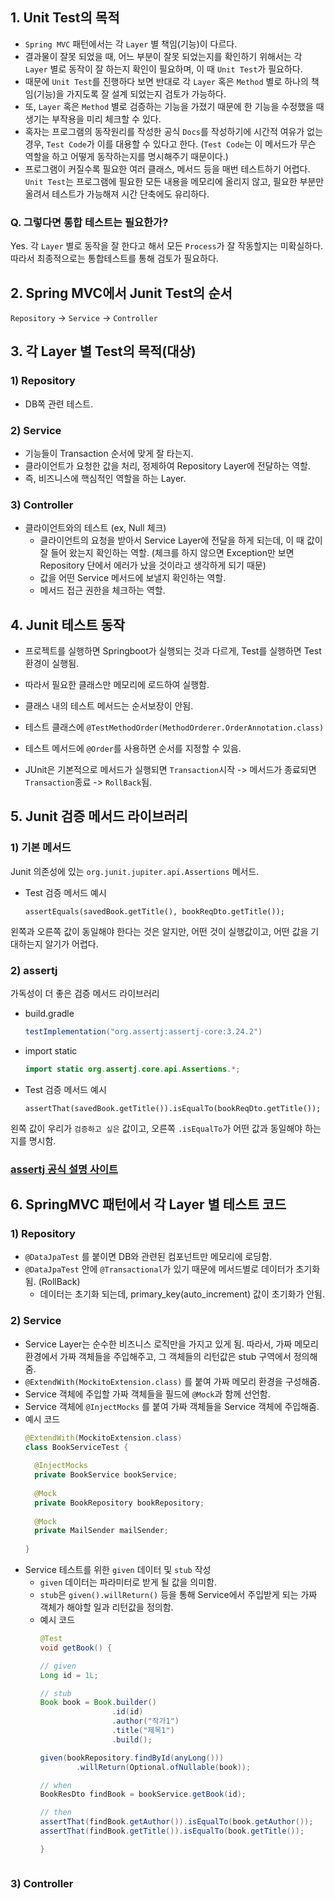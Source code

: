 ## 1. Unit Test의 목적
- `Spring MVC` 패턴에서는 각 `Layer` 별 책임(기능)이 다르다.
- 결과물이 잘못 되었을 때, 어느 부분이 잘못 되었는지를 확인하기 위해서는 각 `Layer` 별로 동작이 잘 하는지 확인이 필요하며, 이 때 `Unit Test`가 필요하다.
- 때문에 `Unit Test`를 진행하다 보면 반대로 각 `Layer` 혹은 `Method` 별로 하나의 책임(기능)을 가지도록 잘 설계 되었는지 검토가 가능하다. 
- 또, `Layer` 혹은 `Method` 별로 검증하는 기능을 가졌기 때문에 한 기능을 수정했을 때 생기는 부작용을 미리 체크할 수 있다.
- 혹자는 프로그램의 동작원리를 작성한 공식 `Docs`를 작성하기에 시간적 여유가 없는 경우, `Test Code`가 이를 대용할 수 있다고 한다. (`Test Code`는 이 메서드가 무슨 역할을 하고 어떻게 동작하는지를 명시해주기 때문이다.)
- 프로그램이 커질수록 필요한 여러 클래스, 메서드 등을 매번 테스트하기 어렵다. `Unit Test`는 프로그램에 필요한 모든 내용을 메모리에 올리지 않고, 필요한 부분만 올려서 테스트가 가능해져 시간 단축에도 유리하다.

### Q. 그렇다면 통합 테스트는 필요한가?
Yes. 각 `Layer` 별로 동작을 잘 한다고 해서 모든 `Process`가 잘 작동할지는 미확실하다. 따라서 최종적으로는 통합테스트를 통해 검토가 필요하다.

## 2. Spring MVC에서 Junit Test의 순서
`Repository` -> `Service` -> `Controller`

## 3. 각 Layer 별 Test의 목적(대상)
### 1) Repository
- DB쪽 관련 테스트.

### 2) Service
- 기능들이 Transaction 순서에 맞게 잘 타는지.
- 클라이언트가 요청한 값을 처리, 정제하여 Repository Layer에 전달하는 역할.
- 즉, 비즈니스에 핵심적인 역할을 하는 Layer.

### 3) Controller
- 클라이언트와의 테스트 (ex, Null 체크)
  - 클라이언트의 요청을 받아서 Service Layer에 전달을 하게 되는데, 이 때 값이 잘 들어 왔는지 확인하는 역할. 
    (체크를 하지 않으면 Exception만 보면 Repository 단에서 에러가 났을 것이라고 생각하게 되기 때문)
  - 값을 어떤 Service 메서드에 보낼지 확인하는 역할.
  - 메서드 접근 권한을 체크하는 역할.

## 4. Junit 테스트 동작
- 프로젝트를 실행하면 Springboot가 실행되는 것과 다르게, Test를 실행하면 Test 환경이 실행됨.
- 따라서 필요한 클래스만 메모리에 로드하여 실행함.
- 클래스 내의 테스트 메서드는 순서보장이 안됨.
- 테스트 클래스에 `@TestMethodOrder(MethodOrderer.OrderAnnotation.class)`
- 테스트 메서드에
  `@Order`를 사용하면 순서를 지정할 수 있음.

- JUnit은 기본적으로 메서드가 실행되면 `Transaction`시작 -> 메서드가 종료되면 `Transaction`종료 -> `RollBack`됨.

## 5. Junit 검증 메서드 라이브러리
### 1) 기본 메서드
Junit 의존성에 있는 `org.junit.jupiter.api.Assertions` 메서드.
- Test 검증 메서드 예시
  ```
  assertEquals(savedBook.getTitle(), bookReqDto.getTitle());
  ```
왼쪽과 오른쪽 값이 동일해야 한다는 것은 알지만, 어떤 것이 실행값이고, 어떤 값을 기대하는지 알기가 어렵다.

### 2) assertj
가독성이 더 좋은 검증 메서드 라이브러리
- build.gradle
  ```groovy
  testImplementation("org.assertj:assertj-core:3.24.2")
  ```
- import static
  ```java
  import static org.assertj.core.api.Assertions.*;
  ```
- Test 검증 메서드 예시
  ```
  assertThat(savedBook.getTitle()).isEqualTo(bookReqDto.getTitle());
  ```
왼쪽 값이 우리가 `검증하고 싶은` 값이고, 오른쪽 `.isEqualTo`가 어떤 값과 동일해야 하는지를 명시함.

### [assertj 공식 설명 사이트](https://assertj.github.io/doc/)

## 6. SpringMVC 패턴에서 각 Layer 별 테스트 코드

### 1) Repository
- `@DataJpaTest` 를 붙이면 DB와 관련된 컴포넌트만 메모리에 로딩함.
- `@DataJpaTest` 안에  `@Transactional`가 있기 때문에 메서드별로 데이터가 초기화됨. (RollBack)
  - 데이터는 초기화 되는데, primary_key(auto_increment) 값이 초기화가 안됨.

### 2) Service
- Service Layer는 순수한 비즈니스 로직만을 가지고 있게 됨. 따라서, 가짜 메모리 환경에서 가짜 객체들을 주입해주고,
  그 객체들의 리턴값은 stub 구역에서 정의해줌.
- `@ExtendWith(MockitoExtension.class)` 를 붙여 가짜 메모리 환경을 구성해줌.
- Service 객체에 주입할 가짜 객체들을 필드에 `@Mock`과 함께 선언함.
- Service 객체에 `@InjectMocks` 를 붙여 가짜 객체들을 Service 객체에 주입해줌.
- 예시 코드
  ```java
  @ExtendWith(MockitoExtension.class)
  class BookServiceTest {
      
    @InjectMocks
    private BookService bookService;
    
    @Mock
    private BookRepository bookRepository;
    
    @Mock
    private MailSender mailSender;
    
  }
  ```
- Service 테스트를 위한 `given` 데이터 및 `stub` 작성
  - `given` 데이터는 파라미터로 받게 될 값을 의미함.
  - `stub`은 `given().willReturn()` 등을 통해 Service에서 주입받게 되는 가짜 객체가 해야할 일과 리턴값을 정의함.
  - 예시 코드
    ```java
    @Test
    void getBook() {
    
    // given
    Long id = 1L;
    
    // stub
    Book book = Book.builder()
                    .id(id)
                    .author("작가1")
                    .title("제목1")
                    .build();

    given(bookRepository.findById(anyLong()))
            .willReturn(Optional.ofNullable(book));

    // when
    BookResDto findBook = bookService.getBook(id);

    // then
    assertThat(findBook.getAuthor()).isEqualTo(book.getAuthor());
    assertThat(findBook.getTitle()).isEqualTo(book.getTitle());
    
    }
  ```

### 3) Controller


